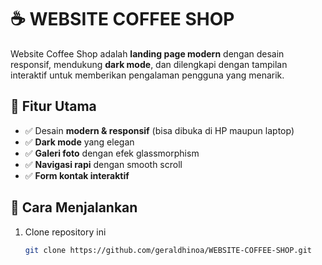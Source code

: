 # ☕ WEBSITE COFFEE SHOP  

Website Coffee Shop adalah **landing page modern** dengan desain responsif, mendukung **dark mode**, dan dilengkapi dengan tampilan interaktif untuk memberikan pengalaman pengguna yang menarik.  

## 🌟 Fitur Utama  
- ✅ Desain **modern & responsif** (bisa dibuka di HP maupun laptop)  
- ✅ **Dark mode** yang elegan  
- ✅ **Galeri foto** dengan efek glassmorphism  
- ✅ **Navigasi rapi** dengan smooth scroll  
- ✅ **Form kontak interaktif**  
 
## 🚀 Cara Menjalankan  
1. Clone repository ini  
   ```bash
   git clone https://github.com/geraldhinoa/WEBSITE-COFFEE-SHOP.git
